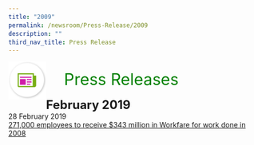 ```yaml
---
title: "2009"
permalink: /newsroom/Press-Release/2009
description: ""
third_nav_title: Press Release
---
```

<img align="left"
src="/images/icons/ico_media_articles.png"
class="PressReleaseIcon">
<br>
<font align="center" color="green"
size="+3">&nbsp;&nbsp;&nbsp;&nbsp;Press Releases</font><br><br>
<font size="+2"><b>February 2019</b></font><br>
28 February 2019<br>
[271,000 employees to receive $343 million in Workfare for work done in 2008](https://www.mom.gov.sg/newsroom/press-releases/2009/271000-employees-to-receive-343-million-in-workfare-for-work-done-in-2008)

<style>
img.PressReleaseIcon {
  height: 15%;
  width: 15%;
}
</style>